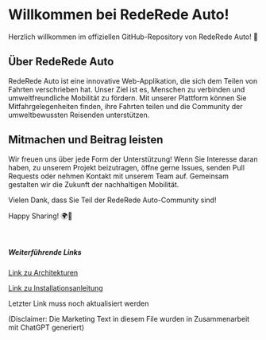 # Willkommen bei RedeRede Auto!

Herzlich willkommen im offiziellen GitHub-Repository von RedeRede Auto! 🚗

## Über RedeRede Auto
RedeRede Auto ist eine innovative Web-Applikation, die sich dem Teilen von Fahrten verschrieben hat. Unser Ziel ist es, Menschen zu verbinden und umweltfreundliche Mobilität zu fördern. Mit unserer Plattform können Sie Mitfahrgelegenheiten finden, ihre Fahrten teilen und die Community der umweltbewussten Reisenden unterstützen.

## Mitmachen und Beitrag leisten
Wir freuen uns über jede Form der Unterstützung! Wenn Sie Interesse daran haben, zu unserem Projekt beizutragen, öffne gerne Issues, senden Pull Requests oder nehmen Kontakt mit unserem Team auf. Gemeinsam gestalten wir die Zukunft der nachhaltigen Mobilität.

Vielen Dank, dass Sie Teil der RedeRede Auto-Community sind!

Happy Sharing! 🌍🚗

<br>

##### Weiterführende Links
[Link zu Architekturen](/Documentation/Architektur_Overview.md)

[Link zu Installationsanleitung](/Documentation/Architektur_Overview.md)

Letzter Link muss noch aktualisiert werden

(Disclaimer: Die Marketing Text in diesem File wurden in Zusammenarbeit mit ChatGPT generiert)
